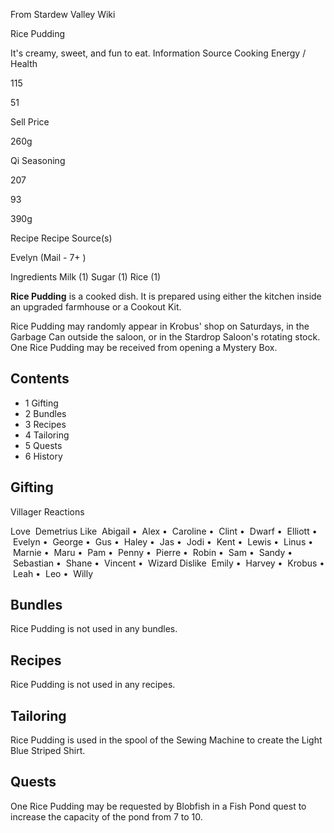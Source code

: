 From Stardew Valley Wiki

Rice Pudding

It's creamy, sweet, and fun to eat. Information Source Cooking Energy / Health

115

51

Sell Price

260g

Qi Seasoning

207

93

390g

Recipe Recipe Source(s)

Evelyn (Mail - 7+ )

Ingredients Milk (1) Sugar (1) Rice (1)

**Rice Pudding** is a cooked dish. It is prepared using either the kitchen inside an upgraded farmhouse or a Cookout Kit.

Rice Pudding may randomly appear in Krobus' shop on Saturdays, in the Garbage Can outside the saloon, or in the Stardrop Saloon's rotating stock. One Rice Pudding may be received from opening a Mystery Box.

## Contents

- 1 Gifting
- 2 Bundles
- 3 Recipes
- 4 Tailoring
- 5 Quests
- 6 History

## Gifting

Villager Reactions

Love  Demetrius Like  Abigail •  Alex •  Caroline •  Clint •  Dwarf •  Elliott •  Evelyn •  George •  Gus •  Haley •  Jas •  Jodi •  Kent •  Lewis •  Linus •  Marnie •  Maru •  Pam •  Penny •  Pierre •  Robin •  Sam •  Sandy •  Sebastian •  Shane •  Vincent •  Wizard Dislike  Emily •  Harvey •  Krobus •  Leah •  Leo •  Willy

## Bundles

Rice Pudding is not used in any bundles.

## Recipes

Rice Pudding is not used in any recipes.

## Tailoring

Rice Pudding is used in the spool of the Sewing Machine to create the Light Blue Striped Shirt.

## Quests

One Rice Pudding may be requested by Blobfish in a Fish Pond quest to increase the capacity of the pond from 7 to 10.